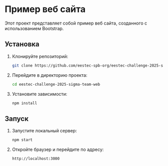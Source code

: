 # Пример веб сайта

Этот проект представляет собой пример веб сайта, созданного с использованием Bootstrap.

## Установка

1. Клонируйте репозиторий:
    ```sh
    git clone https://github.com/eestec-spb-org/eestec-challenge-2025-sigma-team-web.git
    ```
2. Перейдите в директорию проекта:
    ```sh
    cd eestec-challenge-2025-sigma-team-web
    ```
3. Установите зависимости:
    ```sh
    npm install
    ```

## Запуск

1. Запустите локальный сервер:
    ```sh
    npm start
    ```
2. Откройте браузер и перейдите по адресу:
    ```
    http://localhost:3000
    ```

